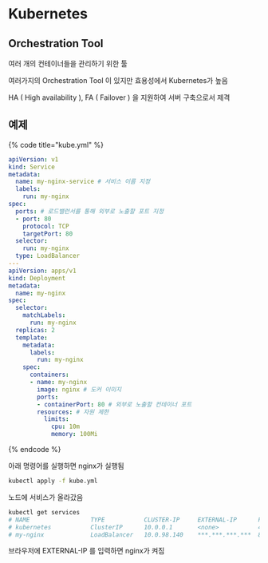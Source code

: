 # Kubernetes

## Orchestration Tool

여러 개의 컨테이너들을 관리하기 위한 툴

여러가지의 Orchestration Tool 이 있지만 효용성에서 Kubernetes가 높음

HA \( High availability \), FA \( Failover \) 을 지원하여 서버 구축으로서 제격

## 예제

{% code title="kube.yml" %}
```yaml
apiVersion: v1
kind: Service
metadata:
  name: my-nginx-service # 서비스 이름 지정
  labels:
    run: my-nginx
spec:
  ports: # 로드밸런서를 통해 외부로 노출할 포트 지정
  - port: 80
    protocol: TCP
    targetPort: 80
  selector:
    run: my-nginx
  type: LoadBalancer
---
apiVersion: apps/v1
kind: Deployment
metadata:
  name: my-nginx
spec:
  selector:
    matchLabels:
      run: my-nginx
  replicas: 2
  template:
    metadata:
      labels:
        run: my-nginx
    spec:
      containers:
      - name: my-nginx
        image: nginx # 도커 이미지
        ports:
        - containerPort: 80 # 외부로 노출할 컨테이너 포트
        resources: # 자원 제한
          limits:
            cpu: 10m
            memory: 100Mi
```
{% endcode %}

아래 명령어를 실행하면 nginx가 실행됨

```bash
kubectl apply -f kube.yml
```

노드에 서비스가 올라갔음

```bash
kubectl get services
# NAME                 TYPE           CLUSTER-IP     EXTERNAL-IP      PORT(S)          AGE
# kubernetes           ClusterIP      10.0.0.1       <none>           443/TCP          19h
# my-nginx             LoadBalancer   10.0.98.140    ***.***.***.***  80:30488/TCP     4m12s
```

브라우저에 EXTERNAL-IP 를 입력하면 nginx가 켜짐

